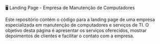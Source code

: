 🖥️ Landing Page - Empresa de Manutenção de Computadores

Este repositório contém o código para a landing page de uma empresa especializada em manutenção de computadores e serviços de TI. O objetivo desta página é apresentar os serviços oferecidos, mostrar depoimentos de clientes e facilitar o contato com a empresa.
